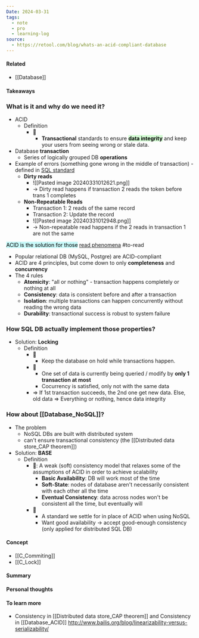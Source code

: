 ```yaml
---
Date: 2024-03-31
tags:
  - note
  - pro
  - learning-log
source:
  - https://retool.com/blog/whats-an-acid-compliant-database
---
```

#### Related
- [[Database]]
#### Takeaways
### What is it and why do we need it?
- ACID
	- Definition
		- 📖
			- **Transactional** standards to ensure **<mark style="background: #BBFABBA6;">data integrity</mark>** and keep your users from seeing wrong or stale data.
- Database **transaction**
	- Series of logically grouped DB **operations**
- Example of errors (something gone wrong in the middle of transaction) - defined in [SQL standard](https://en.wikipedia.org/wiki/Isolation_(database_systems)?ref=retool-blog.ghost.io#Read_phenomena)
	- **Dirty reads**
		- ![[Pasted image 20240331012621.png]]
		- -> Dirty read happens if transaction 2 reads the token before trans 1 completes
	- **Non-Repeatable Reads**
		- Transaction 1: 2 reads of the same record
		- Transaction 2: Update the record
		- ![[Pasted image 20240331012948.png]]
		- -> Non-repeatable read happens if the 2 reads in transaction 1 are not the same

<mark style="background: #ABF7F7A6;">ACID is the solution for those</mark> [read phenomena](https://vladmihalcea.com/a-beginners-guide-to-acid-and-database-transactions/?ref=retool-blog.ghost.io) #to-read

- Popular relational DB (MySQL, Postgre) are ACID-compliant
- ACID are 4 principles, but come down to only **completeness** and **concurrency**
- The 4 rules
	- **Atomicity**: "all or nothing" - transaction happens completely or nothing at all
	- **Consistency**: data is consistent before and after a transaction
	- **Isolation**: multiple transactions can happen concurrently without reading the wrong data
	- **Durability**: transactional success is robust to system failure
### How SQL DB actually implement those properties?
- Solution: **Locking**
	- Definition
		- 📖
			- Keep the database on hold while transactions happen.
		- 🤔
			- One set of data is currently being queried / modify by **only 1 transaction at most**
			- Cocurrency is satisfied, only not with the same data
		- => If 1st transaction succeeds, the 2nd one get new data. Else, old data => Everything or nothing, hence data integrity
### How about [[Database_NoSQL]]?
- The problem
	- NoSQL DBs are built with distributed system
	- can't ensure transactional consistency (the [[Distributed data store_CAP theorem]])
- Solution: **BASE**
	- Definition
		- 📖: A weak (soft) consistency model that relaxes some of the assumptions of ACID in order to achieve scalability
			- **Basic Availability**: DB will work most of the time
			- **Soft-State**: nodes of database aren't necessarily consistent with each other all the time
			- **Eventual Consistency**: data across nodes won't be consistent all the time, but eventually will
		- 🤔
			- A standard we settle for in place of ACID when using NoSQL
			- Want good availability -> accept good-enough consistency (only applied for distributed SQL DB)
#### Concept
- [[C_Commiting]]
- [[C_Lock]]
#### Summary
#### Personal thoughts
#### To learn more
- Consistency in [[Distributed data store_CAP theorem]] and Consistency in [[Database_ACID]] http://www.bailis.org/blog/linearizability-versus-serializability/
